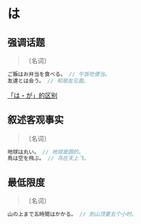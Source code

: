 # は

## 强调话题

> 〔名词〕

```js
ご飯はお弁当を食べる。 // 午饭吃便当。
友達とは会う。 // 和朋友见面。
```

[「は・が」的区别](./diff#はが)

## 叙述客观事实

> 〔名词〕

```js
地球は丸い。 // 地球是圆的。
鳥は空を飛ぶ。 // 鸟在天上飞。
```

## 最低限度

> 〔名词〕

```js
山の上まで五時間はかかる。 // 到山顶要五个小时。
```
